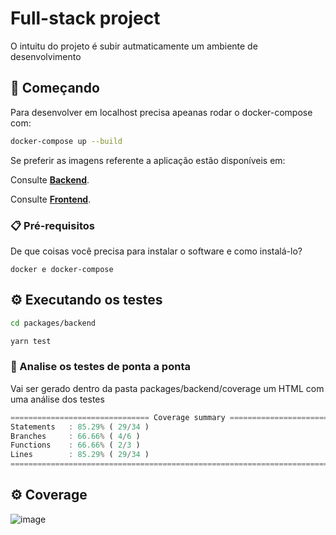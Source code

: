 # Full-stack project

O intuitu do projeto é subir autmaticamente um ambiente de desenvolvimento
## 🚀 Começando

Para desenvolver em localhost precisa apeanas rodar o docker-compose com:

```bash
docker-compose up --build
```
Se preferir as imagens referente a aplicação estão disponíveis em:

Consulte **[Backend](https://hub.docker.com/r/joaochaves130329/backend)**.

Consulte **[Frontend](https://hub.docker.com/r/joaochaves130329/web)**.

### 📋 Pré-requisitos

De que coisas você precisa para instalar o software e como instalá-lo?

```
docker e docker-compose
```

## ⚙️ Executando os testes

```bash
cd packages/backend
```

```bash
yarn test
```

### 🔩 Analise os testes de ponta a ponta

Vai ser gerado dentro da pasta packages/backend/coverage um HTML com uma análise dos testes

```js
=============================== Coverage summary ===============================
Statements   : 85.29% ( 29/34 )
Branches     : 66.66% ( 4/6 )
Functions    : 66.66% ( 2/3 )
Lines        : 85.29% ( 29/34 )
================================================================================
```
## ⚙️ Coverage
![image](https://github.com/joaoguzela/client-monorepo/assets/72944999/92b5286e-c6c7-488f-974f-84121df982ad)

